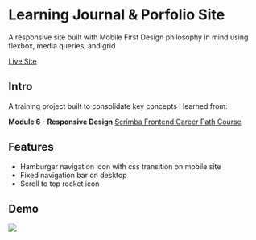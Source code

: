 # Learning Journal & Porfolio Site 
A responsive site built with Mobile First Design philosophy in mind using flexbox, media queries, and grid  

[Live Site](https://monumental-taffy-7154f7.netlify.app/portfolio.html)

## Intro
A training project built to consolidate key concepts I learned from:

**Module 6 - Responsive Design** [Scrimba Frontend Career Path Course](https://scrimba.com/learn/frontend) 

## Features
- Hamburger navigation icon with css transition on mobile site
- Fixed navigation bar on desktop
- Scroll to top rocket icon

## Demo
 ![](/images/demo.gif)


